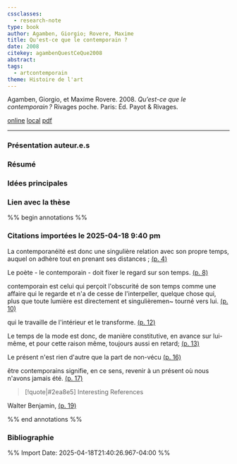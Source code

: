 ```yaml
---
cssclasses:
  - research-note
type: book
author: Agamben, Giorgio; Rovere, Maxime
title: Qu'est-ce que le contemporain ?
date: 2008
citekey: agambenQuestCeQue2008
abstract: 
tags:
  - artcontemporain
theme: Histoire de l'art
---
```

Agamben, Giorgio, et Maxime Rovere. 2008. _Qu’est-ce que le contemporain ?_ Rivages poche. Paris: Éd. Payot & Rivages.

[online](http://zotero.org/groups/5157753/items/ANBQ2NPT) [local](zotero://select/groups/5157753/items/ANBQ2NPT)
[pdf](file:///home/lenamk/Zotero/storage/UQVL3S7Z/Agamben%20et%20Rovere%20-%202008%20-%20Qu'est-ce%20que%20le%20contemporain%20.pdf)


---
### Présentation auteur.e.s

### Résumé

### Idées principales
### Lien avec la thèse

%% begin annotations %%

### Citations importées le 2025-04-18 9:40 pm

La contemporanéité est donc une singulière relation avec son propre temps, auquel on adhère tout en prenant ses distances ; [(p. 4)](zotero://open-pdf/library/items/UQVL3S7Z?page=4&annotation=9E22C9NS)


Le poète - le contemporain - doit fixer le regard sur son temps. [(p. 8)](zotero://open-pdf/library/items/UQVL3S7Z?page=8&annotation=S3DP4NMD)


contemporain est celui qui perçoit l'obscurité de son temps comme une affaire qui le regarde et n'a de cesse de l'interpeller, quelque chose qui, plus que toute lumière est directement et singulièremen~ tourné vers lui. [(p. 10)](zotero://open-pdf/library/items/UQVL3S7Z?page=10&annotation=Q3WDEBYC)


qui le travaille de l'intérieur et le transforme. [(p. 12)](zotero://open-pdf/library/items/UQVL3S7Z?page=12&annotation=WKDY4UIK)


Le temps de la mode est donc, de manière constitutive, en avance sur lui-même, et pour cette raison même, toujours aussi en retard; [(p. 13)](zotero://open-pdf/library/items/UQVL3S7Z?page=13&annotation=TDUXUCFM)


Le présent n'est rien d'autre que la part de non-vécu [(p. 16)](zotero://open-pdf/library/items/UQVL3S7Z?page=16&annotation=S432TA6S)


être contemporains signifie, en ce sens, revenir à un présent où nous n'avons jamais été. [(p. 17)](zotero://open-pdf/library/items/UQVL3S7Z?page=17&annotation=XS5BW6SI)


>[!quote|#2ea8e5] Interesting References
>
Walter Benjamin, [(p. 19)](zotero://open-pdf/library/items/UQVL3S7Z?page=19&annotation=HSBCMYSU)


%% end annotations %%

### Bibliographie

%% Import Date: 2025-04-18T21:40:26.967-04:00 %%
